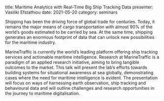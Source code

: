 title: Maritime Analytics with Real-Time Big Ship Tracking Data
presenter: Vasiliki Efstathiou
date: 2021-05-20
category: seminars

Shipping has been the driving force of global trade for centuries. Today, it remains the major means of cargo transportation with almost 90% of the world’s goods estimated to be carried by sea. At the same time, shipping generates an enormous footprint of data that can unlock new possibilities for the maritime industry.

MarineTraffic is currently the world’s leading platform offering ship tracking services and actionable maritime intelligence. Research at MarineTraffic is a paradigm of an applied research initiative, aiming to bring tangible outcomes to the market. This talk will present the lab’s efforts towards building systems for situational awareness at sea globally, demonstrating cases where the need for maritime intelligence is evident. The presentation will focus on ways of harnessing earth observation, ship tracking and behavioural data and will outline challenges and research opportunities in the journey to maritime digitalisation.
